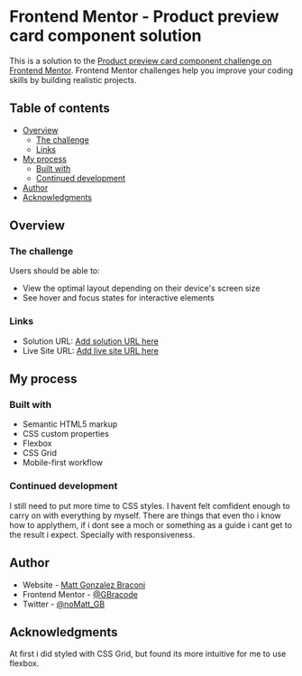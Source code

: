 # Frontend Mentor - Product preview card component solution

This is a solution to the [Product preview card component challenge on Frontend Mentor](https://www.frontendmentor.io/challenges/product-preview-card-component-GO7UmttRfa). Frontend Mentor challenges help you improve your coding skills by building realistic projects. 

## Table of contents

- [Overview](#overview)
  - [The challenge](#the-challenge)
  - [Links](#links)
- [My process](#my-process)
  - [Built with](#built-with)
  - [Continued development](#continued-development)
- [Author](#author)
- [Acknowledgments](#acknowledgments)

## Overview

### The challenge

Users should be able to:

- View the optimal layout depending on their device's screen size
- See hover and focus states for interactive elements


### Links

- Solution URL: [Add solution URL here](https://your-solution-url.com)
- Live Site URL: [Add live site URL here](https://your-live-site-url.com)

## My process

### Built with

- Semantic HTML5 markup
- CSS custom properties
- Flexbox
- CSS Grid
- Mobile-first workflow



### Continued development

I still need to put more time to CSS styles. I havent felt comfident enough to carry on with everything by myself. There are things that even tho i know how to applythem, if i dont see a moch or something as a guide i cant get to the result i expect. Specially with responsiveness.


## Author

- Website - [Matt Gonzalez Braconi](https://github.com/GBracode)
- Frontend Mentor - [@GBracode](https://www.frontendmentor.io/profile/GBracode)
- Twitter - [@noMatt_GB](https://www.twitter.com/noMatt_GB)

## Acknowledgments

At first i did styled with CSS Grid, but found its more intuitive for me to use flexbox. 

